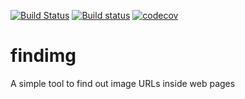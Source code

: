 [![Build Status](https://travis-ci.org/Jim00000/findimg.svg?branch=master)](https://travis-ci.org/Jim00000/findimg)
[![Build status](https://ci.appveyor.com/api/projects/status/qugsnaf2l66kk3mf/branch/master?svg=true)](https://ci.appveyor.com/project/Jim00000/findimg/branch/master)
[![codecov](https://codecov.io/gh/Jim00000/findimg/branch/master/graph/badge.svg)](https://codecov.io/gh/Jim00000/findimg)

# findimg
A simple tool to find out image URLs inside web pages
